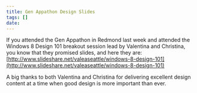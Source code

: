 ```yaml
---
title: Gen Appathon Design Slides
tags: []
date: 
---
```


If you attended the Gen Appathon in Redmond last week and attended the Windows 8 Design 101 breakout session lead by Valentina and Christina, you know that they promised slides, and here they are: [http://www.slideshare.net/valeaseattle/windows-8-design-101](http://www.slideshare.net/valeaseattle/windows-8-design-101)

A big thanks to both Valentina and Christina for delivering excellent design content at a time when good design is more important than ever.